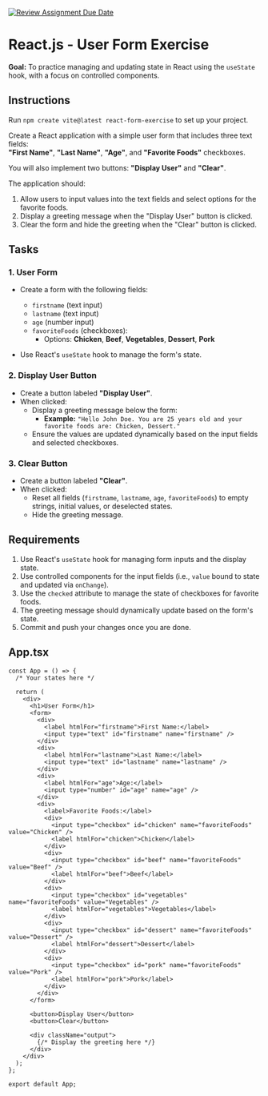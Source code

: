 [![Review Assignment Due Date](https://classroom.github.com/assets/deadline-readme-button-22041afd0340ce965d47ae6ef1cefeee28c7c493a6346c4f15d667ab976d596c.svg)](https://classroom.github.com/a/Oo90wc_Q)
# React.js - User Form Exercise

**Goal:** To practice managing and updating state in React using the `useState` hook, with a focus on controlled components.

## Instructions

Run `npm create vite@latest react-form-exercise` to set up your project.

Create a React application with a simple user form that includes three text fields:  
**"First Name"**, **"Last Name"**, **"Age"**, and **"Favorite Foods"** checkboxes.

You will also implement two buttons: **"Display User"** and **"Clear"**.

The application should:

1. Allow users to input values into the text fields and select options for the favorite foods.
2. Display a greeting message when the "Display User" button is clicked.
3. Clear the form and hide the greeting when the "Clear" button is clicked.

## Tasks

### 1. User Form

- Create a form with the following fields:
  - `firstname` (text input)
  - `lastname` (text input)
  - `age` (number input)
  - `favoriteFoods` (checkboxes):
    - Options: **Chicken**, **Beef**, **Vegetables**, **Dessert**, **Pork**

- Use React's `useState` hook to manage the form's state.

### 2. Display User Button

- Create a button labeled **"Display User"**.
- When clicked:
  - Display a greeting message below the form:
    - **Example:** `"Hello John Doe. You are 25 years old and your favorite foods are: Chicken, Dessert."`
  - Ensure the values are updated dynamically based on the input fields and selected checkboxes.

### 3. Clear Button

- Create a button labeled **"Clear"**.
- When clicked:
  - Reset all fields (`firstname`, `lastname`, `age`, `favoriteFoods`) to empty strings, initial values, or deselected states.
  - Hide the greeting message.

## Requirements

1. Use React's `useState` hook for managing form inputs and the display state.
2. Use controlled components for the input fields (i.e., `value` bound to state and updated via `onChange`).
3. Use the `checked` attribute to manage the state of checkboxes for favorite foods.
4. The greeting message should dynamically update based on the form's state.
5. Commit and push your changes once you are done.

## App.tsx

```tsx
const App = () => {
  /* Your states here */

  return (
    <div>
      <h1>User Form</h1>
      <form>
        <div>
          <label htmlFor="firstname">First Name:</label>
          <input type="text" id="firstname" name="firstname" />
        </div>
        <div>
          <label htmlFor="lastname">Last Name:</label>
          <input type="text" id="lastname" name="lastname" />
        </div>
        <div>
          <label htmlFor="age">Age:</label>
          <input type="number" id="age" name="age" />
        </div>
        <div>
          <label>Favorite Foods:</label>
          <div>
            <input type="checkbox" id="chicken" name="favoriteFoods" value="Chicken" />
            <label htmlFor="chicken">Chicken</label>
          </div>
          <div>
            <input type="checkbox" id="beef" name="favoriteFoods" value="Beef" />
            <label htmlFor="beef">Beef</label>
          </div>
          <div>
            <input type="checkbox" id="vegetables" name="favoriteFoods" value="Vegetables" />
            <label htmlFor="vegetables">Vegetables</label>
          </div>
          <div>
            <input type="checkbox" id="dessert" name="favoriteFoods" value="Dessert" />
            <label htmlFor="dessert">Dessert</label>
          </div>
          <div>
            <input type="checkbox" id="pork" name="favoriteFoods" value="Pork" />
            <label htmlFor="pork">Pork</label>
          </div>
        </div>
      </form>

      <button>Display User</button>
      <button>Clear</button>

      <div className="output">
        {/* Display the greeting here */}
      </div>
    </div>
  );
};

export default App;
```

